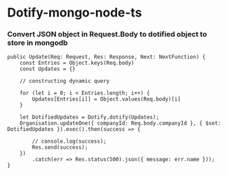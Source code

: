 # Dotify-mongo-node-ts
### Convert JSON object in Request.Body to dotified object to store in mongodb

    public Update(Req: Request, Res: Response, Next: NextFunction) {
        const Entries = Object.keys(Req.body)
        const Updates = {}

        // constructing dynamic query

        for (let i = 0; i < Entries.length; i++) {
            Updates[Entries[i]] = Object.values(Req.body)[i]
        }

        let DotifiedUpdates = Dotify.dotify(Updates);
        Organisation.updateOne({ companyId: Req.body.companyId }, { $set: DotifiedUpdates }).exec().then(success => {

            // console.log(success);
            Res.send(success);
        })
            .catch(err => Res.status(500).json({ message: err.name }));
    }

